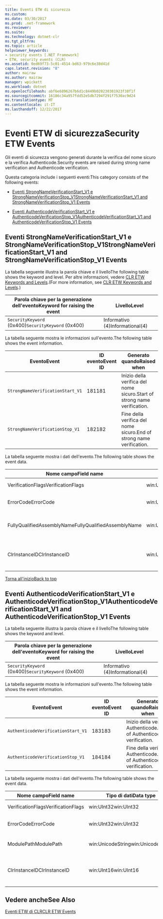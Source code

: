 ```yaml
---
title: Eventi ETW di sicurezza
ms.custom: 
ms.date: 03/30/2017
ms.prod: .net-framework
ms.reviewer: 
ms.suite: 
ms.technology: dotnet-clr
ms.tgt_pltfrm: 
ms.topic: article
helpviewer_keywords:
- security events [.NET Framework]
- ETW, security events (CLR)
ms.assetid: 0ed69f73-5c01-4514-bd63-979c6e38d41d
caps.latest.revision: "8"
author: mairaw
ms.author: mairaw
manager: wpickett
ms.workload: dotnet
ms.openlocfilehash: abf6e6896267b6d1c8449b020230381923f38f1f
ms.sourcegitcommit: 16186c34a957fdd52e5db7294f291f7530ac9d24
ms.translationtype: MT
ms.contentlocale: it-IT
ms.lasthandoff: 12/22/2017
---
```

# <a name="security-etw-events"></a><span data-ttu-id="1786d-102">Eventi ETW di sicurezza</span><span class="sxs-lookup"><span data-stu-id="1786d-102">Security ETW Events</span></span>
<a name="top"></a> <span data-ttu-id="1786d-103">Gli eventi di sicurezza vengono generati durante la verifica del nome sicuro e la verifica Authenticode.</span><span class="sxs-lookup"><span data-stu-id="1786d-103">Security events are raised during strong name verification and Authenticode verification.</span></span>  
  
 <span data-ttu-id="1786d-104">Questa categoria include i seguenti eventi:</span><span class="sxs-lookup"><span data-stu-id="1786d-104">This category consists of the following events:</span></span>  
  
-   [<span data-ttu-id="1786d-105">Eventi StrongNameVerificationStart_V1 e StrongNameVerificationStop_V1</span><span class="sxs-lookup"><span data-stu-id="1786d-105">StrongNameVerificationStart_V1 and StrongNameVerificationStop_V1 Events</span></span>](#strongnameverificationstart_v1_and_strongnameverificationstop_v1_events)  
  
-   [<span data-ttu-id="1786d-106">Eventi AuthenticodeVerificationStart_V1 e AuthenticodeVerificationStop_V1</span><span class="sxs-lookup"><span data-stu-id="1786d-106">AuthenticodeVerificationStart_V1 and AuthenticodeVerificationStop_V1 Events</span></span>](#authenticodeverificationstart_v1_and_authenticodeverificationstop_v1_events)  
  
<a name="strongnameverificationstart_v1_and_strongnameverificationstop_v1_events"></a>   
## <a name="strongnameverificationstartv1-and-strongnameverificationstopv1-events"></a><span data-ttu-id="1786d-107">Eventi StrongNameVerificationStart_V1 e StrongNameVerificationStop_V1</span><span class="sxs-lookup"><span data-stu-id="1786d-107">StrongNameVerificationStart_V1 and StrongNameVerificationStop_V1 Events</span></span>  
 <span data-ttu-id="1786d-108">La tabella seguente illustra la parola chiave e il livello</span><span class="sxs-lookup"><span data-stu-id="1786d-108">The following table shows the keyword and level.</span></span> <span data-ttu-id="1786d-109">Per altre informazioni, vedere [CLR ETW Keywords and Levels](../../../docs/framework/performance/clr-etw-keywords-and-levels.md).</span><span class="sxs-lookup"><span data-stu-id="1786d-109">(For more information, see [CLR ETW Keywords and Levels](../../../docs/framework/performance/clr-etw-keywords-and-levels.md).)</span></span>  
  
|<span data-ttu-id="1786d-110">Parola chiave per la generazione dell'evento</span><span class="sxs-lookup"><span data-stu-id="1786d-110">Keyword for raising the event</span></span>|<span data-ttu-id="1786d-111">Livello</span><span class="sxs-lookup"><span data-stu-id="1786d-111">Level</span></span>|  
|-----------------------------------|-----------|  
|<span data-ttu-id="1786d-112">`SecurityKeyword` (0x400)</span><span class="sxs-lookup"><span data-stu-id="1786d-112">`SecurityKeyword` (0x400)</span></span>|<span data-ttu-id="1786d-113">Informativo (4)</span><span class="sxs-lookup"><span data-stu-id="1786d-113">Informational(4)</span></span>|  
  
 <span data-ttu-id="1786d-114">La tabella seguente mostra le informazioni sull'evento.</span><span class="sxs-lookup"><span data-stu-id="1786d-114">The following table shows the event information.</span></span>  
  
|<span data-ttu-id="1786d-115">Evento</span><span class="sxs-lookup"><span data-stu-id="1786d-115">Event</span></span>|<span data-ttu-id="1786d-116">ID evento</span><span class="sxs-lookup"><span data-stu-id="1786d-116">Event ID</span></span>|<span data-ttu-id="1786d-117">Generato quando</span><span class="sxs-lookup"><span data-stu-id="1786d-117">Raised when</span></span>|  
|-----------|--------------|-----------------|  
|`StrongNameVerificationStart_V1`|<span data-ttu-id="1786d-118">181</span><span class="sxs-lookup"><span data-stu-id="1786d-118">181</span></span>|<span data-ttu-id="1786d-119">Inizio della verifica del nome sicuro.</span><span class="sxs-lookup"><span data-stu-id="1786d-119">Start of strong name verification.</span></span>|  
|`StrongNameVerificationStop_V1`|<span data-ttu-id="1786d-120">182</span><span class="sxs-lookup"><span data-stu-id="1786d-120">182</span></span>|<span data-ttu-id="1786d-121">Fine della verifica del nome sicuro.</span><span class="sxs-lookup"><span data-stu-id="1786d-121">End of strong name verification.</span></span>|  
  
 <span data-ttu-id="1786d-122">La tabella seguente mostra i dati dell'evento.</span><span class="sxs-lookup"><span data-stu-id="1786d-122">The following table shows the event data.</span></span>  
  
|<span data-ttu-id="1786d-123">Nome campo</span><span class="sxs-lookup"><span data-stu-id="1786d-123">Field name</span></span>|<span data-ttu-id="1786d-124">Tipo di dati</span><span class="sxs-lookup"><span data-stu-id="1786d-124">Data type</span></span>|<span data-ttu-id="1786d-125">Descrizione</span><span class="sxs-lookup"><span data-stu-id="1786d-125">Description</span></span>|  
|----------------|---------------|-----------------|  
|<span data-ttu-id="1786d-126">VerificationFlags</span><span class="sxs-lookup"><span data-stu-id="1786d-126">VerificationFlags</span></span>|<span data-ttu-id="1786d-127">win:UInt32</span><span class="sxs-lookup"><span data-stu-id="1786d-127">win:UInt32</span></span>|<span data-ttu-id="1786d-128">Flag di verifica.</span><span class="sxs-lookup"><span data-stu-id="1786d-128">The verification flags.</span></span>|  
|<span data-ttu-id="1786d-129">ErrorCode</span><span class="sxs-lookup"><span data-stu-id="1786d-129">ErrorCode</span></span>|<span data-ttu-id="1786d-130">win:UInt32</span><span class="sxs-lookup"><span data-stu-id="1786d-130">win:UInt32</span></span>|<span data-ttu-id="1786d-131">Codice errore HResult.</span><span class="sxs-lookup"><span data-stu-id="1786d-131">The HResult error code.</span></span>|  
|<span data-ttu-id="1786d-132">FullyQualifiedAssemblyName</span><span class="sxs-lookup"><span data-stu-id="1786d-132">FullyQualifiedAssemblyName</span></span>|<span data-ttu-id="1786d-133">win:UnicodeString</span><span class="sxs-lookup"><span data-stu-id="1786d-133">win:UnicodeString</span></span>|<span data-ttu-id="1786d-134">Nome completo dell'assembly.</span><span class="sxs-lookup"><span data-stu-id="1786d-134">The fully qualified assembly name.</span></span>|  
|<span data-ttu-id="1786d-135">ClrInstanceID</span><span class="sxs-lookup"><span data-stu-id="1786d-135">ClrInstanceID</span></span>|<span data-ttu-id="1786d-136">win:UInt16</span><span class="sxs-lookup"><span data-stu-id="1786d-136">win:UInt16</span></span>|<span data-ttu-id="1786d-137">ID univoco per l'istanza di CLR o CoreCLR.</span><span class="sxs-lookup"><span data-stu-id="1786d-137">Unique ID for the instance of CLR or CoreCLR.</span></span>|  
  
 [<span data-ttu-id="1786d-138">Torna all'inizio</span><span class="sxs-lookup"><span data-stu-id="1786d-138">Back to top</span></span>](#top)  
  
<a name="authenticodeverificationstart_v1_and_authenticodeverificationstop_v1_events"></a>   
## <a name="authenticodeverificationstartv1-and-authenticodeverificationstopv1-events"></a><span data-ttu-id="1786d-139">Eventi AuthenticodeVerificationStart_V1 e AuthenticodeVerificationStop_V1</span><span class="sxs-lookup"><span data-stu-id="1786d-139">AuthenticodeVerificationStart_V1 and AuthenticodeVerificationStop_V1 Events</span></span>  
 <span data-ttu-id="1786d-140">La tabella seguente illustra la parola chiave e il livello</span><span class="sxs-lookup"><span data-stu-id="1786d-140">The following table shows the keyword and level.</span></span>  
  
|<span data-ttu-id="1786d-141">Parola chiave per la generazione dell'evento</span><span class="sxs-lookup"><span data-stu-id="1786d-141">Keyword for raising the event</span></span>|<span data-ttu-id="1786d-142">Livello</span><span class="sxs-lookup"><span data-stu-id="1786d-142">Level</span></span>|  
|-----------------------------------|-----------|  
|<span data-ttu-id="1786d-143">`SecurityKeyword` (0x400)</span><span class="sxs-lookup"><span data-stu-id="1786d-143">`SecurityKeyword` (0x400)</span></span>|<span data-ttu-id="1786d-144">Informativo (4)</span><span class="sxs-lookup"><span data-stu-id="1786d-144">Informational(4)</span></span>|  
  
 <span data-ttu-id="1786d-145">La tabella seguente mostra le informazioni sull'evento.</span><span class="sxs-lookup"><span data-stu-id="1786d-145">The following table shows the event information.</span></span>  
  
|<span data-ttu-id="1786d-146">Evento</span><span class="sxs-lookup"><span data-stu-id="1786d-146">Event</span></span>|<span data-ttu-id="1786d-147">ID evento</span><span class="sxs-lookup"><span data-stu-id="1786d-147">Event ID</span></span>|<span data-ttu-id="1786d-148">Generato quando</span><span class="sxs-lookup"><span data-stu-id="1786d-148">Raised when</span></span>|  
|-----------|--------------|-----------------|  
|`AuthenticodeVerificationStart_V1`|<span data-ttu-id="1786d-149">183</span><span class="sxs-lookup"><span data-stu-id="1786d-149">183</span></span>|<span data-ttu-id="1786d-150">Inizio della verifica Authenticode.</span><span class="sxs-lookup"><span data-stu-id="1786d-150">Start of Authenticode verification.</span></span>|  
|`AuthenticodeVerificationStop_V1`|<span data-ttu-id="1786d-151">184</span><span class="sxs-lookup"><span data-stu-id="1786d-151">184</span></span>|<span data-ttu-id="1786d-152">Fine della verifica Authenticode.</span><span class="sxs-lookup"><span data-stu-id="1786d-152">End of Authenticode verification.</span></span>|  
  
 <span data-ttu-id="1786d-153">La tabella seguente mostra i dati dell'evento.</span><span class="sxs-lookup"><span data-stu-id="1786d-153">The following table shows the event data.</span></span>  
  
|<span data-ttu-id="1786d-154">Nome campo</span><span class="sxs-lookup"><span data-stu-id="1786d-154">Field name</span></span>|<span data-ttu-id="1786d-155">Tipo di dati</span><span class="sxs-lookup"><span data-stu-id="1786d-155">Data type</span></span>|<span data-ttu-id="1786d-156">Descrizione</span><span class="sxs-lookup"><span data-stu-id="1786d-156">Description</span></span>|  
|----------------|---------------|-----------------|  
|<span data-ttu-id="1786d-157">VerificationFlags</span><span class="sxs-lookup"><span data-stu-id="1786d-157">VerificationFlags</span></span>|<span data-ttu-id="1786d-158">win:UInt32</span><span class="sxs-lookup"><span data-stu-id="1786d-158">win:UInt32</span></span>|<span data-ttu-id="1786d-159">Flag di verifica.</span><span class="sxs-lookup"><span data-stu-id="1786d-159">The verification flags.</span></span>|  
|<span data-ttu-id="1786d-160">ErrorCode</span><span class="sxs-lookup"><span data-stu-id="1786d-160">ErrorCode</span></span>|<span data-ttu-id="1786d-161">win:UInt32</span><span class="sxs-lookup"><span data-stu-id="1786d-161">win:UInt32</span></span>|<span data-ttu-id="1786d-162">Codice errore HResult.</span><span class="sxs-lookup"><span data-stu-id="1786d-162">The HResult error code.</span></span>|  
|<span data-ttu-id="1786d-163">ModulePath</span><span class="sxs-lookup"><span data-stu-id="1786d-163">ModulePath</span></span>|<span data-ttu-id="1786d-164">win:UnicodeString</span><span class="sxs-lookup"><span data-stu-id="1786d-164">win:UnicodeString</span></span>|<span data-ttu-id="1786d-165">Percorso del modulo.</span><span class="sxs-lookup"><span data-stu-id="1786d-165">The module path.</span></span>|  
|<span data-ttu-id="1786d-166">ClrInstanceID</span><span class="sxs-lookup"><span data-stu-id="1786d-166">ClrInstanceID</span></span>|<span data-ttu-id="1786d-167">win:UInt16</span><span class="sxs-lookup"><span data-stu-id="1786d-167">win:UInt16</span></span>|<span data-ttu-id="1786d-168">ID univoco per l'istanza di CLR o CoreCLR.</span><span class="sxs-lookup"><span data-stu-id="1786d-168">Unique ID for the instance of CLR or CoreCLR.</span></span>|  
  
## <a name="see-also"></a><span data-ttu-id="1786d-169">Vedere anche</span><span class="sxs-lookup"><span data-stu-id="1786d-169">See Also</span></span>  
 [<span data-ttu-id="1786d-170">Eventi ETW di CLR</span><span class="sxs-lookup"><span data-stu-id="1786d-170">CLR ETW Events</span></span>](../../../docs/framework/performance/clr-etw-events.md)
